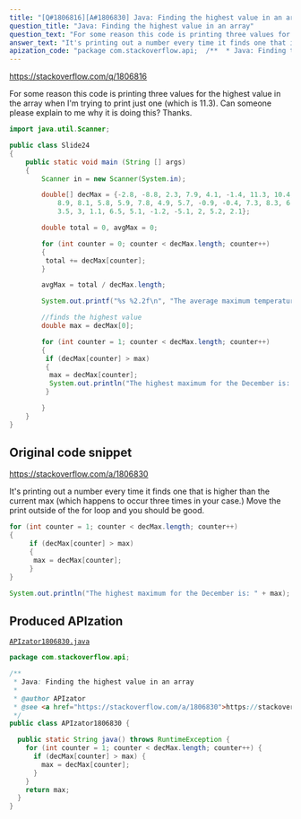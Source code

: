 ```yaml
---
title: "[Q#1806816][A#1806830] Java: Finding the highest value in an array"
question_title: "Java: Finding the highest value in an array"
question_text: "For some reason this code is printing three values for the highest value in the array when I'm trying to print just one (which is 11.3). Can someone please explain to me why it is doing this? Thanks."
answer_text: "It's printing out a number every time it finds one that is higher than the current max (which happens to occur three times in your case.) Move the print outside of the for loop and you should be good."
apization_code: "package com.stackoverflow.api;  /**  * Java: Finding the highest value in an array  *  * @author APIzator  * @see <a href=\"https://stackoverflow.com/a/1806830\">https://stackoverflow.com/a/1806830</a>  */ public class APIzator1806830 {    public static String java() throws RuntimeException {     for (int counter = 1; counter < decMax.length; counter++) {       if (decMax[counter] > max) {         max = decMax[counter];       }     }     return max;   } }"
---
```


https://stackoverflow.com/q/1806816

For some reason this code is printing three values for the highest value in the array when I&#x27;m trying to print just one (which is 11.3). Can someone please explain to me why it is doing this?
Thanks.


```java
import java.util.Scanner;

public class Slide24
{
    public static void main (String [] args)
    {
        Scanner in = new Scanner(System.in);

        double[] decMax = {-2.8, -8.8, 2.3, 7.9, 4.1, -1.4, 11.3, 10.4,
            8.9, 8.1, 5.8, 5.9, 7.8, 4.9, 5.7, -0.9, -0.4, 7.3, 8.3, 6.5, 9.2,
            3.5, 3, 1.1, 6.5, 5.1, -1.2, -5.1, 2, 5.2, 2.1};

        double total = 0, avgMax = 0;

        for (int counter = 0; counter < decMax.length; counter++)
        {
         total += decMax[counter];
        }

        avgMax = total / decMax.length;

        System.out.printf("%s %2.2f\n", "The average maximum temperature for December was: ", avgMax);

        //finds the highest value
        double max = decMax[0];

        for (int counter = 1; counter < decMax.length; counter++)
        {
         if (decMax[counter] > max)
         {
          max = decMax[counter];
          System.out.println("The highest maximum for the December is: " + max);
         }

        }        
    }
}
```


## Original code snippet

https://stackoverflow.com/a/1806830

It&#x27;s printing out a number every time it finds one that is higher than the current max (which happens to occur three times in your case.) Move the print outside of the for loop and you should be good.

```java
for (int counter = 1; counter < decMax.length; counter++)
{
     if (decMax[counter] > max)
     {
      max = decMax[counter];
     }
}

System.out.println("The highest maximum for the December is: " + max);
```

## Produced APIzation

[`APIzator1806830.java`](https://github.com/pasqualesalza/apization-temp-data/raw/master/apizations/java/APIzator1806830.java)

```java
package com.stackoverflow.api;

/**
 * Java: Finding the highest value in an array
 *
 * @author APIzator
 * @see <a href="https://stackoverflow.com/a/1806830">https://stackoverflow.com/a/1806830</a>
 */
public class APIzator1806830 {

  public static String java() throws RuntimeException {
    for (int counter = 1; counter < decMax.length; counter++) {
      if (decMax[counter] > max) {
        max = decMax[counter];
      }
    }
    return max;
  }
}

```